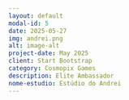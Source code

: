 ```yaml
---
layout: default
modal-id: 5
date: 2025-05-27
img: andrei.png
alt: image-alt
project-date: May 2025
client: Start Bootstrap
category: Cosmopix Games
description: Elite Ambassador
nome-estudio: Estúdio do Andrei
---
```

